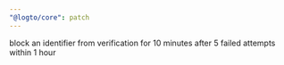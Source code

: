 ```yaml
---
"@logto/core": patch
---
```


block an identifier from verification for 10 minutes after 5 failed attempts within 1 hour
